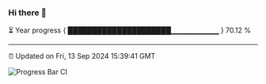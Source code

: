 ### Hi there 👋

⏳ Year progress { █████████████████████▁▁▁▁▁▁▁▁▁ } 70.12 %

---

⏰ Updated on Fri, 13 Sep 2024 15:39:41 GMT

![Progress Bar CI](https://github.com/IshwaranRudhara/GIT-ACTION/workflows/Progress%20Bar%20CI/badge.svg)
